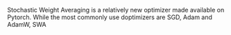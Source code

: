 


Stochastic Weight Averaging is a relatively new optimizer made available on Pytorch. While the most commonly use doptimizers are SGD, Adam and AdamW, SWA 
